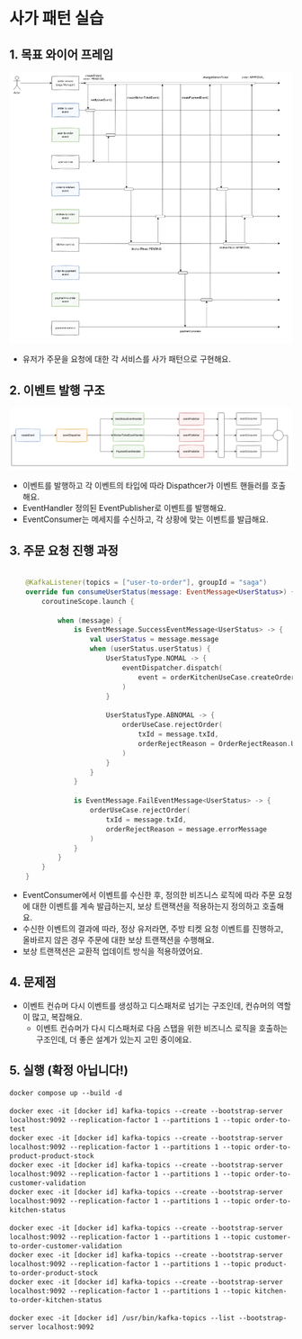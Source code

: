 # 사가 패턴 실습

## 1. 목표 와이어 프레임

![img_1.png](image%2Fimg_1.png)

- 유저가 주문을 요청에 대한 각 서비스를 사가 패턴으로 구현해요.

## 2. 이벤트 발행 구조

![img.png](image/img.png)

- 이벤트를 발행하고 각 이벤트의 타입에 따라 Dispathcer가 이벤트 핸들러를 호출해요.
- EventHandler 정의된 EventPublisher로 이벤트를 발행해요.
- EventConsumer는 메세지를 수신하고, 각 상황에 맞는 이벤트를 발급해요.

## 3. 주문 요청 진행 과정

``` kotlin

    @KafkaListener(topics = ["user-to-order"], groupId = "saga")
    override fun consumeUserStatus(message: EventMessage<UserStatus>) {
        coroutineScope.launch {

            when (message) {
                is EventMessage.SuccessEventMessage<UserStatus> -> {
                    val userStatus = message.message
                    when (userStatus.userStatus) {
                        UserStatusType.NOMAL -> {
                            eventDispatcher.dispatch(
                                event = orderKitchenUseCase.createOrderKitchenEvent(txId = message.txId)
                            )
                        }

                        UserStatusType.ABNOMAL -> {
                            orderUseCase.rejectOrder(
                                txId = message.txId,
                                orderRejectReason = OrderRejectReason.USER_ABNOMAL.name
                            )
                        }
                    }
                }

                is EventMessage.FailEventMessage<UserStatus> -> {
                    orderUseCase.rejectOrder(
                        txId = message.txId,
                        orderRejectReason = message.errorMessage
                    )
                }
            }
        }
    }
```
- EventConsumer에서 이벤트를 수신한 후, 정의한 비즈니스 로직에 따라 주문 요청에 대한 이벤트를 계속 발급하는지, 보상 트랜잭션을 적용하는지 정의하고 호출해요.
- 수신한 이벤트의 결과에 따라, 정상 유저라면, 주방 티켓 요청 이벤트를 진행하고, 올바르지 않은 경우 주문에 대한 보상 트랜잭션을 수행해요.
- 보상 트랜잭션은 교환적 업데이트 방식을 적용하였어요.

## 4. 문제점

- 이벤트 컨슈머 다시 이벤트를 생성하고 디스패처로 넘기는 구조인데, 컨슈머의 역할이 많고, 복잡해요.
    - 이벤트 컨슈머가 다시 디스패처로 다음 스탭을 위한 비즈니스 로직을 호출하는 구조인데, 더 좋은 설계가 있는지 고민 중이에요.

## 5. 실행 (확정 아닙니다!)

```
docker compose up --build -d

docker exec -it [docker id] kafka-topics --create --bootstrap-server localhost:9092 --replication-factor 1 --partitions 1 --topic order-to-test
docker exec -it [docker id] kafka-topics --create --bootstrap-server localhost:9092 --replication-factor 1 --partitions 1 --topic order-to-product-product-stock
docker exec -it [docker id] kafka-topics --create --bootstrap-server localhost:9092 --replication-factor 1 --partitions 1 --topic order-to-customer-validation
docker exec -it [docker id] kafka-topics --create --bootstrap-server localhost:9092 --replication-factor 1 --partitions 1 --topic order-to-kitchen-status

docker exec -it [docker id] kafka-topics --create --bootstrap-server localhost:9092 --replication-factor 1 --partitions 1 --topic customer-to-order-customer-validation
docker exec -it [docker id] kafka-topics --create --bootstrap-server localhost:9092 --replication-factor 1 --partitions 1 --topic product-to-order-product-stock
docker exec -it [docker id] kafka-topics --create --bootstrap-server localhost:9092 --replication-factor 1 --partitions 1 --topic kitchen-to-order-kitchen-status

docker exec -it [docker id] /usr/bin/kafka-topics --list --bootstrap-server localhost:9092
```

